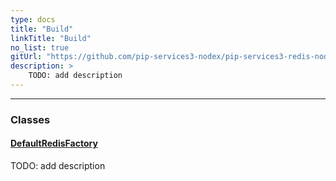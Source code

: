 ```yaml
---
type: docs
title: "Build"
linkTitle: "Build"
no_list: true
gitUrl: "https://github.com/pip-services3-nodex/pip-services3-redis-nodex"
description: >
    TODO: add description
---
```

---
<div class="module-body"> 

### Classes

#### [DefaultRedisFactory](default_redis_factory)
TODO: add description

</div>

